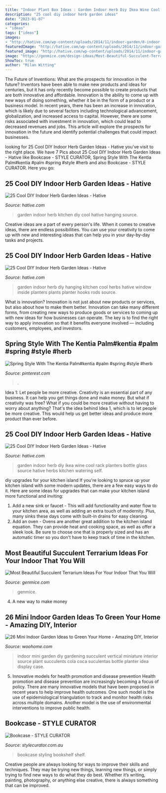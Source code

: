 ```yaml
---
title: "Indoor Plant Box Ideas : Garden Indoor Herb Diy Ikea Wine Cool Rack Planters Bottle Glass Source Hative Herbs Kitchen Watering Self"
description: "25 cool diy indoor herb garden ideas"
date: "2023-01-07"
categories:
- "ideas"
tags: ["ideas"]
images:
- "http://hative.com/wp-content/uploads/2014/11/indoor-garden/8-indoor-herb-garden-ikea-wine-rack.jpg"
featuredImage: "http://hative.com/wp-content/uploads/2014/11/indoor-garden/2-hanging-kitchen-garden.jpg"
featured_image: "http://hative.com/wp-content/uploads/2014/11/indoor-garden/2-hanging-kitchen-garden.jpg"
image: "https://genmice.com/design-ideas/Most-Beautiful-Succulent-Terrarium-Ideas-For-Your-Indoor-Tha/296.jpeg"
ShowToc: true
author: "Milan Witting"
---
```



The Future of Inventions: What are the prospects for innovation in the future?
Inventors have been able to make new products and ideas for centuries, but it has only recently become possible to create products that are both innovative and affordable. Innovation is the ability to come up with new ways of doing something, whether it be in the form of a product or a business model. In recent years, there has been an increase in innovation, which is likely due to several factors including technological advancement, globalization, and increased access to capital. However, there are some risks associated with investment in innovation, which could lead to decreased revenues and jobs. This article will explore the prospects for innovation in the future and identify potential challenges that could impact businesses.

	

		
looking for 25 Cool DIY Indoor Herb Garden Ideas - Hative you've visit to the right place. We have 7 Pics about 25 Cool DIY Indoor Herb Garden Ideas - Hative like Bookcase - STYLE CURATOR, Spring Style With The Kentia Palm#kentia #palm #spring #style #herb and also Bookcase - STYLE CURATOR. Here you go:
		
    
## 25 Cool DIY Indoor Herb Garden Ideas - Hative

<img loading=lazy src="http://hative.com/wp-content/uploads/2014/11/indoor-garden/21-gutters-repurposed-herbs.jpg" onerror="this.onerror=null;this.src='https://tse4.mm.bing.net/th?id=OIP.VWcuvKHQr5CVt4UpR_zrDQHaKG&amp;pid=15.1';" alt="25 Cool DIY Indoor Herb Garden Ideas - Hative">

_Source: hative.com_

>garden indoor herb kitchen diy cool hative hanging source. 

	

Creative ideas are a part of every person's life. When it comes to creative ideas, there are endless possibilities. You can use your creativity to come up with new and interesting ideas that can help you in your day-by-day tasks and projects. 

    
## 25 Cool DIY Indoor Herb Garden Ideas - Hative

<img loading=lazy src="http://hative.com/wp-content/uploads/2014/11/indoor-garden/2-hanging-kitchen-garden.jpg" onerror="this.onerror=null;this.src='https://tse1.mm.bing.net/th?id=OIP.jrCYtoPuTKVTvYAgLoIyuQHaKF&amp;pid=15.1';" alt="25 Cool DIY Indoor Herb Garden Ideas - Hative">

_Source: hative.com_

>garden indoor herb diy hanging kitchen cool herbs hative window inside planters plants planter hooks rods source. 

	

What is innovation?
Innovation is not just about new products or services, but also about how to make them better. Innovation can take many different forms, from creating new ways to produce goods or services to coming up with new ideas for how businesses can operate. The key is to find the right way to apply innovation so that it benefits everyone involved ― including customers, employees, and investors.

    
## Spring Style With The Kentia Palm#kentia #palm #spring #style #herb

<img loading=lazy src="https://i.pinimg.com/736x/60/32/d5/6032d53e152e7e7769b1703f2a8b4a04.jpg" onerror="this.onerror=null;this.src='https://tse2.mm.bing.net/th?id=OIP.7d7aVklEYRa47h2JJ6iVSwHaNK&amp;pid=15.1';" alt="Spring Style With The Kentia Palm#kentia #palm #spring #style #herb">

_Source: pinterest.com_

>. 

	

Idea 1: Let people be more creative.
Creativity is an essential part of any business. It can help you get things done and make money. But what if creativity was free? What if you could be more creative without having to worry about anything? That's the idea behind Idea 1, which is to let people be more creative. This would help us get better ideas and produce more product than ever before.

    
## 25 Cool DIY Indoor Herb Garden Ideas - Hative

<img loading=lazy src="http://hative.com/wp-content/uploads/2014/11/indoor-garden/8-indoor-herb-garden-ikea-wine-rack.jpg" onerror="this.onerror=null;this.src='https://tse4.mm.bing.net/th?id=OIP.9tzui6D6x4a6r54zKx9KoAHaLD&amp;pid=15.1';" alt="25 Cool DIY Indoor Herb Garden Ideas - Hative">

_Source: hative.com_

>garden indoor herb diy ikea wine cool rack planters bottle glass source hative herbs kitchen watering self. 

	

diy upgrades for your kitchen island
If you're looking to spruce up your kitchen island with some modern updates, there are a few easy ways to do it. Here are some ideas for upgrades that can make your kitchen island more functional and inviting: 
1. Add a new sink or faucet - This will add functionality and water flow to your kitchen area, as well as adding an extra touch of modernity. Plus, many sinks these days come with built-in drains for easy cleaning. 
2. Add an oven - Ovens are another great addition to the kitchen island equation. They can provide heat and cooking space, as well as offer a sleek look. Be sure to choose one that is properly sized and has an automatic timer so you don't have to keep track of time in the kitchen. 

    
## Most Beautiful Succulent Terrarium Ideas For Your Indoor That You Will

<img loading=lazy src="https://genmice.com/design-ideas/Most-Beautiful-Succulent-Terrarium-Ideas-For-Your-Indoor-Tha/296.jpeg" onerror="this.onerror=null;this.src='https://tse4.mm.bing.net/th?id=OIP.xmQHPNDzoZAvF7GSP3lkKgHaLD&amp;pid=15.1';" alt="Most Beautiful Succulent Terrarium Ideas For Your Indoor That You Will">

_Source: genmice.com_

>genmice. 

	

4. A new way to make money 

    
## 26 Mini Indoor Garden Ideas To Green Your Home - Amazing DIY, Interior

<img loading=lazy src="http://www.woohome.com/wp-content/uploads/2014/03/Mini-Indoor-Gardening-23.jpg" onerror="this.onerror=null;this.src='https://tse3.mm.bing.net/th?id=OIP.nMrH1D5AJNp7lpvIm3TbbgHaKl&amp;pid=15.1';" alt="26 Mini Indoor Garden Ideas to Green Your Home - Amazing DIY, Interior">

_Source: woohome.com_

>indoor mini garden diy gardening succulent vertical miniature interior source plant succulents cola coca suculentas bottle planter idea display case. 

	

5) Innovative models for health promotion and disease prevention
Health promotion and disease prevention are increasingly becoming a focus of policy. There are many innovative models that have been proposed in recent years to help improve health outcomes. One such model is the use of epidemiological triangulation to track and monitor health risks across multiple domains. Another model is the use of environmental interventions to improve public health.

    
## Bookcase - STYLE CURATOR

<img loading=lazy src="https://stylecurator.com.au/wp-content/uploads/2016/07/Bookcase.jpg" onerror="this.onerror=null;this.src='https://tse3.mm.bing.net/th?id=OIP.QwMtvFzpOWmgxcPoZQ4yHwHaLH&amp;pid=15.1';" alt="Bookcase - STYLE CURATOR">

_Source: stylecurator.com.au_

>bookcase styling bookshelf shelf. 

	

Creative people are always looking for ways to improve their skills and techniques. They may be trying new things, learning new things, or simply trying to find new ways to do what they do best. Whether it’s writing, painting, photography, or anything else creative, there is always something that can be improved.

